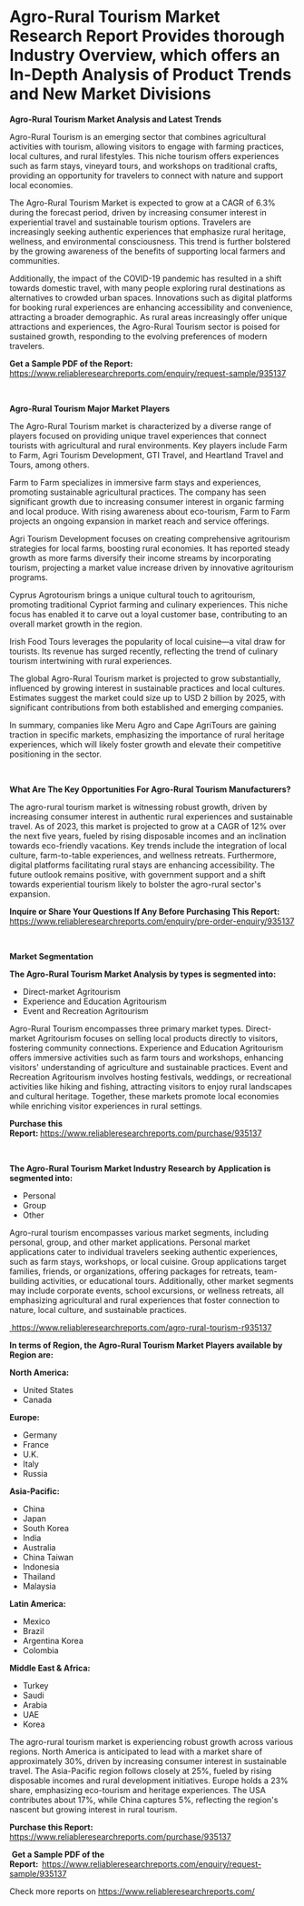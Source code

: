 <p><h1>Agro-Rural Tourism Market Research Report Provides thorough Industry Overview, which offers an In-Depth Analysis of Product Trends and New Market Divisions</h1></p><p><strong>Agro-Rural Tourism Market Analysis and Latest Trends</strong></p>
<p><p>Agro-Rural Tourism is an emerging sector that combines agricultural activities with tourism, allowing visitors to engage with farming practices, local cultures, and rural lifestyles. This niche tourism offers experiences such as farm stays, vineyard tours, and workshops on traditional crafts, providing an opportunity for travelers to connect with nature and support local economies.</p><p>The Agro-Rural Tourism Market is expected to grow at a CAGR of 6.3% during the forecast period, driven by increasing consumer interest in experiential travel and sustainable tourism options. Travelers are increasingly seeking authentic experiences that emphasize rural heritage, wellness, and environmental consciousness. This trend is further bolstered by the growing awareness of the benefits of supporting local farmers and communities.</p><p>Additionally, the impact of the COVID-19 pandemic has resulted in a shift towards domestic travel, with many people exploring rural destinations as alternatives to crowded urban spaces. Innovations such as digital platforms for booking rural experiences are enhancing accessibility and convenience, attracting a broader demographic. As rural areas increasingly offer unique attractions and experiences, the Agro-Rural Tourism sector is poised for sustained growth, responding to the evolving preferences of modern travelers.</p></p>
<p><strong>Get a Sample PDF of the Report:&nbsp;</strong> <a href="https://www.reliableresearchreports.com/enquiry/request-sample/935137?utm_campaign=2230&utm_medium=2&utm_source=Github&utm_content=ia&utm_term=11032025&utm_id=agro-rural-tourism">https://www.reliableresearchreports.com/enquiry/request-sample/935137</a></p>
<p>&nbsp;</p>
<p><strong>Agro-Rural Tourism Major Market Players</strong></p>
<p><p>The Agro-Rural Tourism market is characterized by a diverse range of players focused on providing unique travel experiences that connect tourists with agricultural and rural environments. Key players include Farm to Farm, Agri Tourism Development, GTI Travel, and Heartland Travel and Tours, among others.</p><p>Farm to Farm specializes in immersive farm stays and experiences, promoting sustainable agricultural practices. The company has seen significant growth due to increasing consumer interest in organic farming and local produce. With rising awareness about eco-tourism, Farm to Farm projects an ongoing expansion in market reach and service offerings.</p><p>Agri Tourism Development focuses on creating comprehensive agritourism strategies for local farms, boosting rural economies. It has reported steady growth as more farms diversify their income streams by incorporating tourism, projecting a market value increase driven by innovative agritourism programs.</p><p>Cyprus Agrotourism brings a unique cultural touch to agritourism, promoting traditional Cypriot farming and culinary experiences. This niche focus has enabled it to carve out a loyal customer base, contributing to an overall market growth in the region.</p><p>Irish Food Tours leverages the popularity of local cuisine—a vital draw for tourists. Its revenue has surged recently, reflecting the trend of culinary tourism intertwining with rural experiences.</p><p>The global Agro-Rural Tourism market is projected to grow substantially, influenced by growing interest in sustainable practices and local cultures. Estimates suggest the market could size up to USD 2 billion by 2025, with significant contributions from both established and emerging companies. </p><p>In summary, companies like Meru Agro and Cape AgriTours are gaining traction in specific markets, emphasizing the importance of rural heritage experiences, which will likely foster growth and elevate their competitive positioning in the sector.</p></p>
<p>&nbsp;</p>
<p><strong>What Are The Key Opportunities For Agro-Rural Tourism Manufacturers?</strong></p>
<p><p>The agro-rural tourism market is witnessing robust growth, driven by increasing consumer interest in authentic rural experiences and sustainable travel. As of 2023, this market is projected to grow at a CAGR of 12% over the next five years, fueled by rising disposable incomes and an inclination towards eco-friendly vacations. Key trends include the integration of local culture, farm-to-table experiences, and wellness retreats. Furthermore, digital platforms facilitating rural stays are enhancing accessibility. The future outlook remains positive, with government support and a shift towards experiential tourism likely to bolster the agro-rural sector's expansion.</p></p>
<p><strong>Inquire or Share Your Questions If Any Before Purchasing This Report:</strong> <a href="https://www.reliableresearchreports.com/enquiry/pre-order-enquiry/935137?utm_campaign=2230&utm_medium=2&utm_source=Github&utm_content=ia&utm_term=11032025&utm_id=agro-rural-tourism">https://www.reliableresearchreports.com/enquiry/pre-order-enquiry/935137</a></p>
<p>&nbsp;</p>
<p><strong>Market Segmentation</strong></p>
<p><strong>The Agro-Rural Tourism Market Analysis by types is segmented into:</strong></p>
<p><ul><li>Direct-market Agritourism</li><li>Experience and Education Agritourism</li><li>Event and Recreation Agritourism</li></ul></p>
<p><p>Agro-Rural Tourism encompasses three primary market types. Direct-market Agritourism focuses on selling local products directly to visitors, fostering community connections. Experience and Education Agritourism offers immersive activities such as farm tours and workshops, enhancing visitors' understanding of agriculture and sustainable practices. Event and Recreation Agritourism involves hosting festivals, weddings, or recreational activities like hiking and fishing, attracting visitors to enjoy rural landscapes and cultural heritage. Together, these markets promote local economies while enriching visitor experiences in rural settings.</p></p>
<p><strong>Purchase this Report:&nbsp;</strong><a href="https://www.reliableresearchreports.com/purchase/935137?utm_campaign=2230&utm_medium=2&utm_source=Github&utm_content=ia&utm_term=11032025&utm_id=agro-rural-tourism">https://www.reliableresearchreports.com/purchase/935137</a></p>
<p>&nbsp;</p>
<p><strong>The Agro-Rural Tourism Market Industry Research by Application is segmented into:</strong></p>
<p><ul><li>Personal</li><li>Group</li><li>Other</li></ul></p>
<p><p>Agro-rural tourism encompasses various market segments, including personal, group, and other market applications. Personal market applications cater to individual travelers seeking authentic experiences, such as farm stays, workshops, or local cuisine. Group applications target families, friends, or organizations, offering packages for retreats, team-building activities, or educational tours. Additionally, other market segments may include corporate events, school excursions, or wellness retreats, all emphasizing agricultural and rural experiences that foster connection to nature, local culture, and sustainable practices.</p></p>
<p><a href="https://www.reliableresearchreports.com/agro-rural-tourism-r935137?utm_campaign=2230&utm_medium=2&utm_source=Github&utm_content=ia&utm_term=11032025&utm_id=agro-rural-tourism">&nbsp;https://www.reliableresearchreports.com/agro-rural-tourism-r935137</a></p>
<p><strong>In terms of Region, the Agro-Rural Tourism Market Players available by Region are:</strong></p>
<p>
    <p> <strong> North America: </strong>
        <ul>
            <li>United States</li>
            <li>Canada</li>
        </ul>
        </p> 
    <p> <strong> Europe: </strong>
        <ul>
            <li>Germany</li>
            <li>France</li>
            <li>U.K.</li>
            <li>Italy</li>
            <li>Russia</li>
        </ul>
        </p> 
    <p> <strong> Asia-Pacific: </strong>
        <ul>
            <li>China</li>
            <li>Japan</li>
            <li>South Korea</li>
            <li>India</li>
            <li>Australia</li>
            <li>China Taiwan</li>
            <li>Indonesia</li>
            <li>Thailand</li>
            <li>Malaysia</li>
        </ul>
        </p> 
    <p> <strong> Latin America: </strong>
        <ul>
            <li>Mexico</li>
            <li>Brazil</li>
            <li>Argentina Korea</li>
            <li>Colombia</li>
        </ul>
        </p> 
    <p> <strong> Middle East & Africa: </strong>
        <ul>
            <li>Turkey</li>
            <li>Saudi</li>
            <li>Arabia</li>
            <li>UAE</li>
            <li>Korea</li>
        </ul>
    </p>
    </p>
<p><p>The agro-rural tourism market is experiencing robust growth across various regions. North America is anticipated to lead with a market share of approximately 30%, driven by increasing consumer interest in sustainable travel. The Asia-Pacific region follows closely at 25%, fueled by rising disposable incomes and rural development initiatives. Europe holds a 23% share, emphasizing eco-tourism and heritage experiences. The USA contributes about 17%, while China captures 5%, reflecting the region's nascent but growing interest in rural tourism.</p></p>
<p><strong>Purchase this Report: </strong><a href="https://www.reliableresearchreports.com/purchase/935137?utm_campaign=2230&utm_medium=2&utm_source=Github&utm_content=ia&utm_term=11032025&utm_id=agro-rural-tourism">https://www.reliableresearchreports.com/purchase/935137</a></p>
<p>&nbsp;<strong>Get a Sample PDF of the Report:&nbsp;&nbsp;</strong><a href="https://www.reliableresearchreports.com/enquiry/request-sample/935137?utm_campaign=2230&utm_medium=2&utm_source=Github&utm_content=ia&utm_term=11032025&utm_id=agro-rural-tourism">https://www.reliableresearchreports.com/enquiry/request-sample/935137</a></p>
<p><strong></strong></p>
<p>Check more reports on <a href="https://www.reliableresearchreports.com/?utm_campaign=2230&utm_medium=2&utm_source=Github&utm_content=ia&utm_term=11032025&utm_id=agro-rural-tourism">https://www.reliableresearchreports.com/</a></p>
